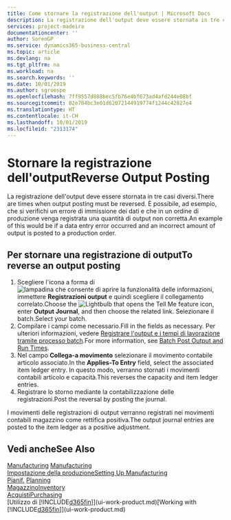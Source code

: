 ```yaml
---
title: Come stornare la registrazione dell'output | Microsoft Docs
description: La registrazione dell'output deve essere stornata in tre casi diversi. È possibile, ad esempio, che si verifichi un errore di immissione dei dati e che in un ordine di produzione venga registrata una quantità di output non corretta.
services: project-madeira
documentationcenter: ''
author: SorenGP
ms.service: dynamics365-business-central
ms.topic: article
ms.devlang: na
ms.tgt_pltfrm: na
ms.workload: na
ms.search.keywords: ''
ms.date: 10/01/2019
ms.author: sgroespe
ms.openlocfilehash: 7ff9557d088bec5fb76e4bf673ad4afd244e08bf
ms.sourcegitcommit: 02e704bc3e01d62072144919774f1244c42827e4
ms.translationtype: HT
ms.contentlocale: it-CH
ms.lasthandoff: 10/01/2019
ms.locfileid: "2313174"
---
```

# <a name="reverse-output-posting"></a><span data-ttu-id="158bd-104">Stornare la registrazione dell'output</span><span class="sxs-lookup"><span data-stu-id="158bd-104">Reverse Output Posting</span></span>
<span data-ttu-id="158bd-105">La registrazione dell'output deve essere stornata in tre casi diversi.</span><span class="sxs-lookup"><span data-stu-id="158bd-105">There are times when output posting must be reversed.</span></span> <span data-ttu-id="158bd-106">È possibile, ad esempio, che si verifichi un errore di immissione dei dati e che in un ordine di produzione venga registrata una quantità di output non corretta.</span><span class="sxs-lookup"><span data-stu-id="158bd-106">An example of this would be if a data entry error occurred and an incorrect amount of output is posted to a production order.</span></span>  

## <a name="to-reverse-an-output-posting"></a><span data-ttu-id="158bd-107">Per stornare una registrazione di output</span><span class="sxs-lookup"><span data-stu-id="158bd-107">To reverse an output posting</span></span>  
1.  <span data-ttu-id="158bd-108">Scegliere l'icona a forma di ![lampadina che consente di aprire la funzionalità delle informazioni](media/ui-search/search_small.png "Informazioni sull'operazione che si desidera eseguire"), immettere **Registrazioni output** e quindi scegliere il collegamento correlato.</span><span class="sxs-lookup"><span data-stu-id="158bd-108">Choose the ![Lightbulb that opens the Tell Me feature](media/ui-search/search_small.png "Tell me what you want to do") icon, enter **Output Journal**, and then choose the related link.</span></span> <span data-ttu-id="158bd-109">Selezionare il batch.</span><span class="sxs-lookup"><span data-stu-id="158bd-109">Select your batch.</span></span>  
2. <span data-ttu-id="158bd-110">Compilare i campi come necessario.</span><span class="sxs-lookup"><span data-stu-id="158bd-110">Fill in the fields as necessary.</span></span> <span data-ttu-id="158bd-111">Per ulteriori informazioni, vedere [Registrare l'output e i tempi di lavorazione tramite processo batch](production-how-to-post-output-quantity.md).</span><span class="sxs-lookup"><span data-stu-id="158bd-111">For more information, see [Batch Post Output and Run Times](production-how-to-post-output-quantity.md).</span></span>
3.  <span data-ttu-id="158bd-112">Nel campo **Collega-a movimento** selezionare il movimento contabile articolo associato.</span><span class="sxs-lookup"><span data-stu-id="158bd-112">In the **Applies-To Entry** field, select the associated item ledger entry.</span></span> <span data-ttu-id="158bd-113">In questo modo, verranno stornati i movimenti contabili articolo e capacità.</span><span class="sxs-lookup"><span data-stu-id="158bd-113">This reverses the capacity and item ledger entries.</span></span>  
4. <span data-ttu-id="158bd-114">Registrare lo storno mediante la contabilizzazione delle registrazioni.</span><span class="sxs-lookup"><span data-stu-id="158bd-114">Post the reversal by posting the journal.</span></span>  

<span data-ttu-id="158bd-115">I movimenti delle registrazioni di output verranno registrati nei movimenti contabili magazzino come rettifica positiva.</span><span class="sxs-lookup"><span data-stu-id="158bd-115">The output journal entries are posted to the item ledger as a positive adjustment.</span></span>  

## <a name="see-also"></a><span data-ttu-id="158bd-116">Vedi anche</span><span class="sxs-lookup"><span data-stu-id="158bd-116">See Also</span></span>  
 <span data-ttu-id="158bd-117">[Manufacturing](production-manage-manufacturing.md)  </span><span class="sxs-lookup"><span data-stu-id="158bd-117">[Manufacturing](production-manage-manufacturing.md)  </span></span>  
 [<span data-ttu-id="158bd-118">Impostazione della produzione</span><span class="sxs-lookup"><span data-stu-id="158bd-118">Setting Up Manufacturing</span></span>](production-configure-production-processes.md)  
 <span data-ttu-id="158bd-119">[Pianif.](production-planning.md)    </span><span class="sxs-lookup"><span data-stu-id="158bd-119">[Planning](production-planning.md)    </span></span>  
 [<span data-ttu-id="158bd-120">Magazzino</span><span class="sxs-lookup"><span data-stu-id="158bd-120">Inventory</span></span>](inventory-manage-inventory.md)  
 [<span data-ttu-id="158bd-121">Acquisti</span><span class="sxs-lookup"><span data-stu-id="158bd-121">Purchasing</span></span>](purchasing-manage-purchasing.md)  
 <span data-ttu-id="158bd-122">[Utilizzo di [!INCLUDE[d365fin](includes/d365fin_md.md)]](ui-work-product.md)</span><span class="sxs-lookup"><span data-stu-id="158bd-122">[Working with [!INCLUDE[d365fin](includes/d365fin_md.md)]](ui-work-product.md)</span></span>  
